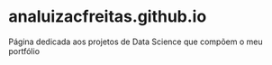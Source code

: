 # analuizacfreitas.github.io
Página dedicada aos projetos de Data Science que compõem o meu portfólio
